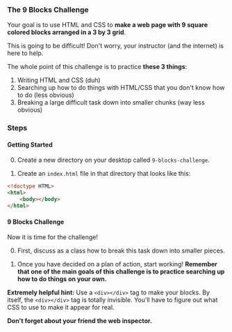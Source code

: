 ### The 9 Blocks Challenge

Your goal is to use HTML and CSS to __make a web page with 9 square colored blocks arranged in a 3 by 3 grid__.

This is going to be difficult! Don't worry, your instructor (and the internet) is here to help.

The whole point of this challenge is to practice __these 3 things__:
1) Writing HTML and CSS (duh)
2) Searching up how to do things with HTML/CSS that you don't know how to do (less obvious)
3) Breaking a large difficult task down into smaller chunks (way less obvious)

### Steps

#### Getting Started

0) Create a new directory on your desktop called `9-blocks-challenge`.

1) Create an `index.html` file in that directory that looks like this:

```html
<!doctype HTML>
<html>
    <body></body>
</html>
```

#### 9 Blocks Challenge

Now it is time for the challenge!

0) First, discuss as a class how to break this task down into smaller pieces.

1) Once you have decided on a plan of action, start working! __Remember that one of the main goals of this challenge is to practice searching up how to do things on your own.__

__Extremely helpful hint:__ Use a `<div></div>` tag to make your blocks. By itself, the `<div></div>` tag is totally invisible. You'll have to figure out what CSS to use to make it appear for real.

__Don't forget about your friend the web inspector.__

